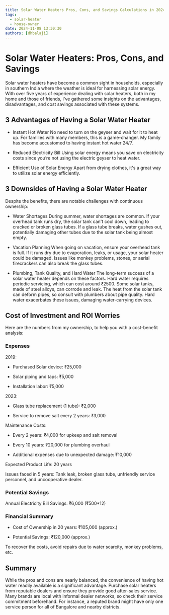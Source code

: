 ```yaml
---
title: Solar Water Heaters Pros, Cons, and Savings Calculations in 2024
tags:
  - solar-heater
  - house-owner
date: 2024-11-08 13:30:30
authors: [dhbalaji]
---
```


# Solar Water Heaters: Pros, Cons, and Savings

Solar water heaters have become a common sight in households, especially in southern India where the weather is ideal for harnessing solar energy. With over five years of experience dealing with solar heaters, both in my home and those of friends, I've gathered some insights on the advantages, disadvantages, and cost savings associated with these systems.

## 3 Advantages of Having a Solar Water Heater

- Instant Hot Water No need to turn on the geyser and wait for it to heat up. For families with many members, this is a game-changer. My family has become accustomed to having instant hot water 24/7.

- Reduced Electricity Bill Using solar energy means you save on electricity costs since you’re not using the electric geyser to heat water.

- Efficient Use of Solar Energy Apart from drying clothes, it's a great way to utilize solar energy efficiently.

## 3 Downsides of Having a Solar Water Heater

Despite the benefits, there are notable challenges with continuous ownership:

- Water Shortages During summer, water shortages are common. If your overhead tank runs dry, the solar tank can't cool down, leading to cracked or broken glass tubes. If a glass tube breaks, water gushes out, potentially damaging other tubes due to the solar tank being almost empty.

- Vacation Planning When going on vacation, ensure your overhead tank is full. If it runs dry due to evaporation, leaks, or usage, your solar heater could be damaged. Issues like monkey problems, stones, or aerial firecrackers can also break the glass tubes.

- Plumbing, Tank Quality, and Hard Water The long-term success of a solar water heater depends on these factors. Hard water requires periodic servicing, which can cost around ₹2500. Some solar tanks, made of steel alloys, can corrode and leak. The heat from the solar tank can deform pipes, so consult with plumbers about pipe quality. Hard water exacerbates these issues, damaging water-carrying devices.

<!-- truncate -->

## Cost of Investment and ROI Worries

Here are the numbers from my ownership, to help you with a cost-benefit analysis:

### Expenses

2019:

- Purchased Solar device: ₹25,000

- Solar piping and taps: ₹5,000

- Installation labor: ₹5,000

2023:

- Glass tube replacement (1 tube): ₹2,000

- Service to remove salt every 2 years: ₹3,000

Maintenance Costs:

- Every 2 years: ₹4,000 for upkeep and salt removal

- Every 10 years: ₹20,000 for plumbing overhaul

- Additional expenses due to unexpected damage: ₹10,000

Expected Product Life: 20 years

Issues faced in 5 years: Tank leak, broken glass tube, unfriendly service personnel, and uncooperative dealer.

### Potential Savings

Annual Electricity Bill Savings: ₹6,000 (₹500\*12)

### Financial Summary

- Cost of Ownership in 20 years: ₹105,000 (approx.)

- Potential Savings: ₹120,000 (approx.)

To recover the costs, avoid repairs due to water scarcity, monkey problems, etc.

## Summary

While the pros and cons are nearly balanced, the convenience of having hot water readily available is a significant advantage. Purchase solar heaters from reputable dealers and ensure they provide good after-sales service. Many brands are local with informal dealer networks, so check their service commitment beforehand. For instance, a reputed brand might have only one service person for all of Bangalore and nearby districts.
